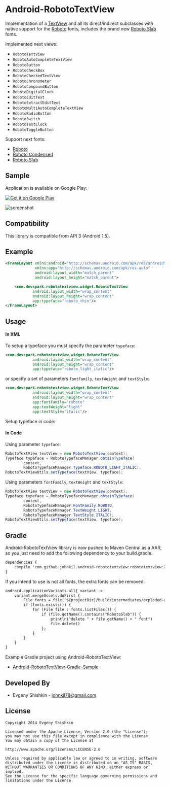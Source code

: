 Android-RobotoTextView
======================

Implementation of a [TextView](http://developer.android.com/reference/android/widget/TextView.html) and all its direct/indirect subclasses with native support for the [Roboto](http://www.google.com/design/spec/style/typography.html) fonts, includes the brand new [Roboto Slab](http://www.google.com/fonts/specimen/Roboto+Slab) fonts.

Implemented next views:

* `RobotoTextView`
* `RobotoAutoCompleteTextView`
* `RobotoButton`
* `RobotoCheckBox`
* `RobotoCheckedTextView`
* `RobotoChronometer`
* `RobotoCompoundButton`
* `RobotoDigitalClock`
* `RobotoEditText`
* `RobotoExtractEditText`
* `RobotoMultiAutoCompleteTextView`
* `RobotoRadioButton`
* `RobotoSwitch`
* `RobotoTextClock`
* `RobotoToggleButton`

Support next fonts:

* [Roboto](http://www.google.com/fonts/specimen/Roboto)
* [Roboto Condensed](http://www.google.com/fonts/specimen/Roboto+Condensed)
* [Roboto Slab](http://www.google.com/fonts/specimen/Roboto+Slab)


Sample
------

Application is available on Google Play:

<a href="http://play.google.com/store/apps/details?id=com.devspark.robototextview">
  <img alt="Get it on Google Play"
       src="http://www.android.com/images/brand/get_it_on_play_logo_small.png" />
</a>

![screenshot][1]


Compatibility
-------------

This library is compatible from API 3 (Android 1.5).


Example
-------

``` xml
<FrameLayout xmlns:android="http://schemas.android.com/apk/res/android"
             xmlns:app="http://schemas.android.com/apk/res-auto"
             android:layout_width="match_parent"
             android:layout_height="match_parent">

    <com.devspark.robototextview.widget.RobotoTextView
            android:layout_width="wrap_content"
            android:layout_height="wrap_content"
            app:typeface="roboto_thin"/>
</FrameLayout>
```


Usage
-----

#### In XML

To setup a typeface you must specify the parameter `typeface`:

``` xml
<com.devspark.robototextview.widget.RobotoTextView
            android:layout_width="wrap_content"
            android:layout_height="wrap_content"
            app:typeface="roboto_light_italic"/>
```

or specify a set of parameters `fontFamily`, `textWeight` and `textStyle`:
``` xml
<com.devspark.robototextview.widget.RobotoTextView
            android:layout_width="wrap_content"
            android:layout_height="wrap_content"
            app:fontFamily="roboto"
            app:textWeight="light"
            app:textStyle="italic"/>
```

Setup typeface in code:

#### In Code

Using parameter `typeface`:
``` java
RobotoTextView textView = new RobotoTextView(context);
Typeface typeface = RobotoTypefaceManager.obtainTypeface(
        context, 
        RobotoTypefaceManager.Typeface.ROBOTO_LIGHT_ITALIC);
RobotoTextViewUtils.setTypeface(textView, typeface);
```

Using parameters `fontFamily`, `textWeight` and `textStyle`:
``` java
RobotoTextView textView = new RobotoTextView(context);
Typeface typeface = RobotoTypefaceManager.obtainTypeface(
        context, 
        RobotoTypefaceManager.FontFamily.ROBOTO,
        RobotoTypefaceManager.TextWeight.LIGHT,
        RobotoTypefaceManager.TextStyle.ITALIC);
RobotoTextViewUtils.setTypeface(textView, typeface);
```


Gradle
------

Android-RobotoTextView library is now pushed to Maven Central as a AAR, so you just need to add the following dependency to your build.gradle.

``` xml
dependencies {
    compile 'com.github.johnkil.android-robototextview:robototextview:2.1.0'
}
```

If you intend to use is not all fonts, the extra fonts can be removed.

``` xml
android.applicationVariants.all{ variant ->
    variant.mergeAssets.doFirst {
        File fonts = file("${projectDir}/build/intermediates/exploded-aar/com.github.johnkil.android-robototextview/robototextview/2.1.0/assets/fonts")
        if (fonts.exists()) {
            for (File file : fonts.listFiles()) {
                if (file.getName().contains("RobotoSlab")) {
                    println("delete " + file.getName() + " font")
                    file.delete()
                };
            }
        }
    }
}
```

Example Gradle project using Android-RobotoTextView:

* [Android-RobotoTextView-Gradle-Sample](https://github.com/johnkil/Android-RobotoTextView-Gradle-Sample)


Developed By
------------
* Evgeny Shishkin - <johnkil78@gmail.com>


License
-------

    Copyright 2014 Evgeny Shishkin
    
    Licensed under the Apache License, Version 2.0 (the "License");
    you may not use this file except in compliance with the License.
    You may obtain a copy of the License at
    
    http://www.apache.org/licenses/LICENSE-2.0
    
    Unless required by applicable law or agreed to in writing, software
    distributed under the License is distributed on an "AS IS" BASIS,
    WITHOUT WARRANTIES OR CONDITIONS OF ANY KIND, either express or implied.
    See the License for the specific language governing permissions and
    limitations under the License.

[1]: http://i46.tinypic.com/b9dg69.png
